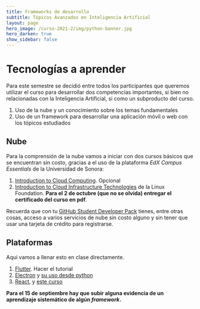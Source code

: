 ```yaml
---
title: Frameworks de desarrollo 
subtitle: Tópicos Avanzados en Inteligencia Artificial 
layout: page
hero_image: /curso-2021-2/img/python-banner.jpg
hero_darken: true
show_sidebar: false
---
```



# Tecnologías a aprender

Para este semestre se decidió entre todos los participantes que queremos utilizar el curso para desarrollar dos competencias importantes, si bien no relacionadas con la Inteligencia Artificial, si como un subproducto del curso.

1. Uso de la nube y un conocimiento sobre los temas fundamentales
2. Uso de un framework para desarrollar una aplicación móvil o web con los tópicos estudiados


## Nube

Para la comprensión de la nube vamos a iniciar con dos cursos básicos que se encuentran sin costo, gracias a el uso de la plataforma *EdX Campus Essentials* de la Universidad de Sonora:

1. [Introduction to Cloud Computing](https://enterprise.edx.org/uni-sonora/course/IBM+CC0101EN). Opcional
2. [Introduction to Cloud Infrastructure Technologies](https://enterprise.edx.org/uni-sonora/course/LinuxFoundationX+LFS151.x) de la Linux Foundation. **Para el 2 de octubre (que no se olvida) entregar el certificado del curso en pdf**.


Recuerda que con tu [GitHub Student Developer Pack](https://education.github.com/pack) tienes, entre otras cosas, acceso a varios servicios de nube sin costo alguno y sin tener que usar una tarjeta de crédito para registrarse.

## Plataformas

Aquí vamos a llenar esto en clase directamente.

1. [Flutter](https://flutter.dev). Hacer el tutorial
2. [Electron](https://electronjs.org) y [su uso desde python](https://github.com/fyears/electron-python-example)
3. [React](https://reactjs.org/), y [este curso](https://frontendmasters.com/courses/complete-react-v7/)

**Para el 15 de septiembre hay que subir alguna evidencia de un aprendizaje sistemático de algún *framework*.**




